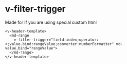 # v-filter-trigger

Made for if you are using special custom html

```
<v-header-template>
  <md-range 
    v-filter-trigger="field:index;operator:<;value.bind:rangeValue;converter:numberFormatter" md-value.bind="rangeValue">
  </md-range>
</v-header-template>

```